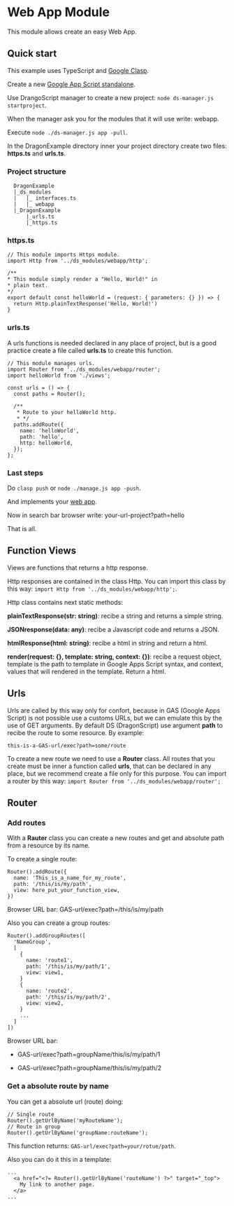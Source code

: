 # Web App Module

This module allows create an easy Web App.

## Quick start

This example uses TypeScript and [Google Clasp](https://developers.google.com/apps-script/guides/clasp).

Create a new [Google App Script standalone](https://developers.google.com/apps-script/guides/standalone).

Use DrangoScript manager to create a new project: `node ds-manager.js startproject`.

When the manager ask you for the modules that it will use write: webapp.

Execute `node ./ds-manager.js app -pull`.

In the DragonExample directory inner your project directory create two files: __https.ts__ and __urls.ts__.

### Project structure

      DragonExample
      |_ds_modules
      |   |_ interfaces.ts
      |   |_ webapp
      |_DragonExample
          |_urls.ts
          |_https.ts

### https.ts
    
    // This module imports Https module.
    import Http from '../ds_modules/webapp/http';
      
    /**
    * This module simply render a "Hello, World!" in
    * plain text.
    */
    export default const helloWorld = (request: { parameters: {} }) => {
      return Http.plainTextResponse('Hello, World!') 
    }

### urls.ts

A urls functions is needed declared in any place of project, but is a good practice create a file called __urls.ts__ to create this function.

    // This module manages urls.
    import Router from '../ds_modules/webapp/router';
    import helloWorld from './views';

    const urls = () => {
      const paths = Router();
    
      /**
       * Route to your helloWorld http.
       * */
      paths.addRoute({
        name: 'helloWorld',
        path: 'hello',
        http: helloWorld,
      });
    };

### Last steps

Do `clasp push` or `node ./manage.js app -push`.

And implements your [web app](https://developers.google.com/apps-script/guides/web).

Now in search bar browser write: your-url-project?path=hello

That is all.

## Function Views

Views are functions that returns a http response.

Http responses are contained in the class Http. You can import this class by this way: `import Http from
'../ds_modules/webapp/http';`.

Http class contains next static methods:

__plainTextResponse(str: string)__: recibe a string and returns a simple string.

__JSONresponse(data: any)__: recibe a Javascript code and returns a JSON.

__htmlResponse(html: string)__: recibe a html in string and return a html.

__render(request: {}, template: string, context: {})__: recibe a request object, template is the path to template in
Google Apps Script syntax, and context, values that will rendered in the template. Return a html.

## Urls

Urls are called by this way only for confort, because in GAS (Google Apps Script) is not possible use a customs URLs, but we can emulate this by the use of GET arguments. By default DS (DragonScript) use argument __path__ to recibe the route to some resource. By example:

`this-is-a-GAS-url/exec?path=some/route`

To create a new route we need to use a __Router__ class. All routes that you create must be inner a function called __urls__, that can be declared in any place, but we recommend create a file only for this purpose. You can import a router by this way: `import Router from '../ds_modules/webapp/router';`

## Router

### Add routes

With a __Rauter__ class you can create a new routes and get and absolute path from a resource by its name.

To create a single route:
  
    Router().addRoute({
      name: 'This_is_a_name_for_my_route',
      path: '/this/is/my/path',
      view: here_put_your_function_view,
    })

Browser URL bar: GAS-url/exec?path=/this/is/my/path

Also you can create a group routes:

    Router().addGroupRoutes([
      'NameGroup',
      [
        {
          name: 'route1',
          path: '/this/is/my/path/1',
          view: view1,
        }
        {
          name: 'route2',
          path: '/this/is/my/path/2',
          view: view2,
        }
        ...
      ]
    ])

Browser URL bar: 
  - GAS-url/exec?path=groupName/this/is/my/path/1
  
  - GAS-url/exec?path=groupName/this/is/my/path/2

### Get a absolute route by name

You can get a absolute url (route) doing:
    
    // Single route
    Router().getUrlByName('myRouteName');
    // Route in group
    Router().getUrlByName('groupName:routeName');

This function returns: `GAS-url/exec?path=your/rotue/path`.

Also you can do it this in a template:

    ...
      <a href="<?= Router().getUrlByName('routeName') ?>" target="_top">
        My link to another page.
      </a>
    ...


